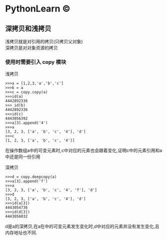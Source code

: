 #  PythonLearn &copy;

## 深拷贝和浅拷贝

浅拷贝就是对引用的拷贝(只拷贝父对象)<br />
深拷贝是对对象资源的拷贝

### 使用时需要引入  copy 模块

浅拷贝
```
>>>a = [1,2,3,'a','b','c']
>>>b = a
>>>c = copy.copy(a)
>>>id(a)
4442892336
>>> id(b)
4442892336
>>>id(c)
4443056392
>>>a[3].append('4')
>>>a
[3, 2, 3, ['a', 'b', 'c', '4'], 'd']
>>>c
[1, 2, 3, ['a', 'b', 'c', '4']]
```

在操作数组a中的可变元素时,c中对应的元素也会跟着变化,证明c中的元素引用和a中还是同一份引用

深拷贝
```
>>>d = copy.deepcopy(a)
>>>a[3].append('f')
>>>a
[3, 2, 3, ['a', 'b', 'c', '4', 'f'], 'd']
>>>d
[3, 2, 3, ['a', 'b', 'c', '4'], 'd']
>>>id(a[3])
4443054736
>>>id(d[3])
4443056032
```

d是a的深拷贝,在a在中的可变元素发生变化时,d中对应的元素并没有发生变化,且内存地址也不同.
